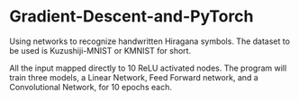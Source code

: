 # Gradient-Descent-and-PyTorch
Using networks to recognize handwritten Hiragana symbols. The dataset to be used is Kuzushiji-MNIST or KMNIST for short. 

All the input mapped directly to 10 ReLU activated nodes. The program will train three models, a Linear
Network, Feed Forward network, and a Convolutional Network, for 10 epochs each.
